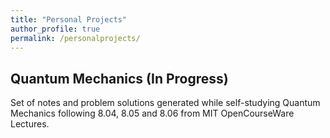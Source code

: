 ```yaml
---
title: "Personal Projects"
author_profile: true
permalink: /personalprojects/
---
```


## Quantum Mechanics (In Progress)
Set of notes and problem solutions generated while self-studying Quantum Mechanics following 8.04, 8.05 and 8.06 from MIT OpenCourseWare Lectures.
